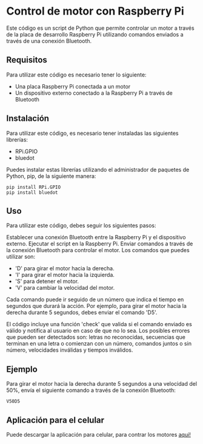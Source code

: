 # Control de motor con Raspberry Pi
Este código es un script de Python que permite controlar un motor a través de la placa de desarrollo Raspberry Pi utilizando comandos enviados a través de una conexión Bluetooth.

## Requisitos
Para utilizar este código es necesario tener lo siguiente:

- Una placa Raspberry Pi conectada a un motor
- Un dispositivo externo conectado a la Raspberry Pi a través de Bluetooth
## Instalación
Para utilizar este código, es necesario tener instaladas las siguientes librerías:

- RPi.GPIO
- bluedot

Puedes instalar estas librerías utilizando el administrador de paquetes de Python, pip, de la siguiente manera:

```
pip install RPi.GPIO
pip install bluedot
```

## Uso
Para utilizar este código, debes seguir los siguientes pasos:

Establecer una conexión Bluetooth entre la Raspberry Pi y el dispositivo externo.
Ejecutar el script en la Raspberry Pi.
Enviar comandos a través de la conexión Bluetooth para controlar el motor.
Los comandos que puedes utilizar son:

- 'D' para girar el motor hacia la derecha.
- 'I' para girar el motor hacia la izquierda.
- 'S' para detener el motor.
- 'V' para cambiar la velocidad del motor.

Cada comando puede ir seguido de un número que indica el tiempo en segundos que durará la acción. Por ejemplo, para girar el motor hacia la derecha durante 5 segundos, debes enviar el comando 'D5'.

El código incluye una función 'check' que valida si el comando enviado es válido y notifica al usuario en caso de que no lo sea. Los posibles errores que pueden ser detectados son: letras no reconocidas, secuencias que terminan en una letra o comienzan con un número, comandos juntos o sin número, velocidades inválidas y tiempos inválidos.

## Ejemplo
Para girar el motor hacia la derecha durante 5 segundos a una velocidad del 50%, envía el siguiente comando a través de la conexión Bluetooth:

```
V50D5
```
## Aplicación para el celular
Puede descargar la aplicación para celular, para contrar los motores [aqui!](https://gallery.appinventor.mit.edu/?galleryid=11142d5b-d24f-44a4-95af-f588ec4db51c)

